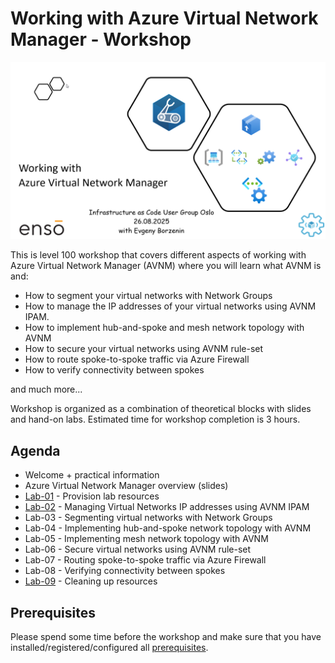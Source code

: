 # Working with Azure Virtual Network Manager - Workshop

![logo](assets/images/logo.png)

This is level 100 workshop that covers different aspects of working with Azure Virtual Network Manager (AVNM) where you will learn what AVNM is and:

- How to segment your virtual networks with Network Groups
- How to manage the IP addresses of your virtual networks using AVNM IPAM.
- How to implement hub-and-spoke and mesh network topology with AVNM
- How to secure your virtual networks using AVNM rule-set
- How to route spoke-to-spoke traffic via Azure Firewall
- How to verify connectivity between spokes

and much more...

Workshop is organized as a combination of theoretical blocks with slides and hand-on labs. Estimated time for workshop completion is 3 hours.

## Agenda

- Welcome + practical information
- Azure Virtual Network Manager overview (slides)
- [Lab-01](labs/lab-01/index.md) - Provision lab resources
- [Lab-02](labs/lab-02/index.md) - Managing Virtual Networks IP addresses using AVNM IPAM
- Lab-03 - Segmenting virtual networks with Network Groups
- Lab-04 - Implementing hub-and-spoke network topology with AVNM
- Lab-05 - Implementing mesh network topology with AVNM
- Lab-06 - Secure virtual networks using AVNM rule-set
- Lab-07 - Routing spoke-to-spoke traffic via Azure Firewall
- Lab-08 - Verifying connectivity between spokes
- [Lab-09](labs/lab-09/index.md) - Cleaning up resources

## Prerequisites

Please spend some time before the workshop and make sure that you have installed/registered/configured all [prerequisites](./prerequisites.md).
